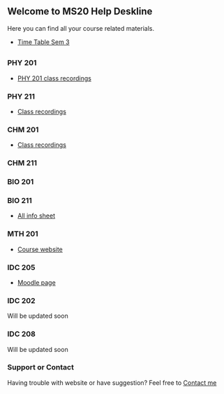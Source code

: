 ## Welcome to MS20 Help Deskline
Here you can find all your course related materials.

* [Time Table Sem 3](https://drive.google.com/file/d/1JWUsj98bi01z4YKXkTOeKA05HkeFQS7j/view?usp=sharing)
##
### PHY 201
* [PHY 201 class recordings](https://www.youtube.com/playlist?list=PLFcOcw2zQTp5kfTwfj67qQ1JLAjuqrQaz)
<span> <span/>

### PHY 211
* [Class recordings]()

### CHM 201
* [Class recordings](https://www.youtube.com/playlist?list=PLFcOcw2zQTp4Xhf29QydvdCdfkvkMHLyx)

### CHM 211

### BIO 201

### BIO 211
* [All info sheet](https://docs.google.com/spreadsheets/d/1R4cYy2i8FCsIOIsLwWcLcrHsdTChavAe/edit#gid=2146736409)

### MTH 201
* [Course website](https://sejdm.github.io/mth201/assignments.html)


### IDC 205
* [Moodle page](https://web.iisermohali.ac.in/moodle/course/view.php?id=772)

### IDC 202
Will be updated soon

### IDC 208
Will be updated soon


### Support or Contact

Having trouble with website or have suggestion? 
Feel free to [Contact me](www.instagram.com/rajesh_potlia/)
